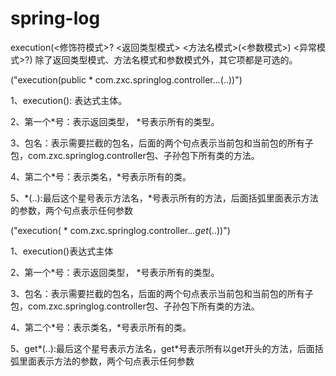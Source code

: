 # spring-log

execution(<修饰符模式>? <返回类型模式> <方法名模式>(<参数模式>) <异常模式>?) 除了返回类型模式、方法名模式和参数模式外，其它项都是可选的。

("execution(public * com.zxc.springlog.controller..*.*(..))")

1、execution(): 表达式主体。

2、第一个*号：表示返回类型， *号表示所有的类型。

3、包名：表示需要拦截的包名，后面的两个句点表示当前包和当前包的所有子包，com.zxc.springlog.controller包、子孙包下所有类的方法。

4、第二个*号：表示类名，*号表示所有的类。

5、*(..):最后这个星号表示方法名，*号表示所有的方法，后面括弧里面表示方法的参数，两个句点表示任何参数

("execution( * com.zxc.springlog.controller..*.get*(..))")

1、execution()表达式主体

2、第一个*号：表示返回类型， *号表示所有的类型。

3、包名：表示需要拦截的包名，后面的两个句点表示当前包和当前包的所有子包，com.zxc.springlog.controller包、子孙包下所有类的方法。

4、第二个*号：表示类名，*号表示所有的类。

5、get*(..):最后这个星号表示方法名，get*号表示所有以get开头的方法，后面括弧里面表示方法的参数，两个句点表示任何参数

